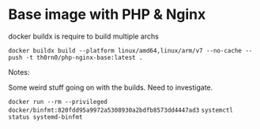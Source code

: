 # Base image with PHP & Nginx


docker buildx is require to build multiple archs

```docker buildx build --platform linux/amd64,linux/arm/v7 --no-cache --push -t th0rn0/php-nginx-base:latest .```

Notes:

Some weird stuff going on with the builds. Need to investigate.

```docker run --rm --privileged docker/binfmt:820fdd95a9972a5308930a2bdfb8573dd4447ad3```
```systemctl status systemd-binfmt```
